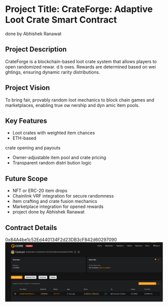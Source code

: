 # Project Title: CrateForge: Adaptive Loot Crate Smart Contract
done by Abhishek Ranawat 
## Project Description

CrateForge is a blockchain-based loot crate system that allows players to open randomized rewar. d b oxes. Rewards are determined based on wei ghtings, ensuring dynamic rarity distributions.

## Project Vision

To bring fair, provably random loot mechanics to block chain games and marketplaces, enabling true ow nership and dyn amic   item   pools.

## Key Features

- Loot  crates with weighted  item chances
- ETH-based

 crate opening and payouts
- Owner-adjustable item pool and crate pricing
- Transparent random distri bution logic
 
## Future Scope 

- NFT or ERC-20 item drops
- Chainlink VRF integration for secure randomness
- Item crafting and crate fusion mechanics
- Marketplace integration for opened rewards
- project done by Abhishek Ranawat 

## Contract Details
0x84A4be1c52Ed440134F2d23DB3cF842d60297090
![alt text](image.png)
